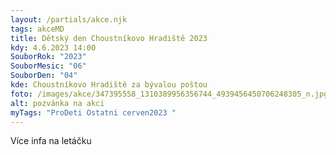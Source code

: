 ```yaml
---
layout: /partials/akce.njk
tags: akceMD
title: Dětský den Choustníkovo Hradiště 2023
kdy: 4.6.2023 14:00
SouborRok: "2023"
SouborMesic: "06"
SouborDen: "04"
kde: Choustníkovo Hradiště za bývalou poštou
foto: /images/akce/347395558_1310389956356744_4939456450706248305_n.jpg
alt: pozvánka na akci
myTags: "ProDeti Ostatni cerven2023 "
---
```

V﻿íce infa na letáčku